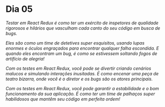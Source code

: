 # Dia 05

_Testar em React Redux é como ter um exército de inspetores de qualidade rigorosos e hilários que vasculham cada canto do seu código em busca de bugs._

_Eles são como um time de detetives super esquisitos, usando lupas enormes e óculos engraçados para encontrar qualquer falha escondida. E quando eles encontram um bug, é como se estivessem soltando fogos de artifício de alegria!_

_Com os testes em React Redux, você pode se divertir criando cenários malucos e simulando interações inusitadas. É como encenar uma peça de teatro bizarra, onde você é o diretor e os bugs são os atores principais._

_Com os testes em React Redux, você pode garantir a estabilidade e o bom funcionamento da sua aplicação. É como ter um time de palhaços super habilidosos que mantêm seu código em perfeita ordem!_
